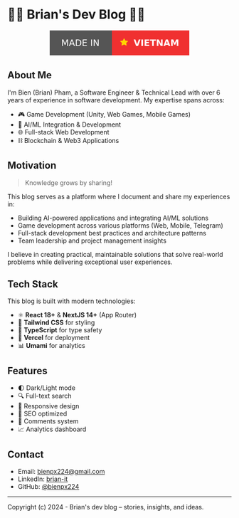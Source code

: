 # 🧑‍💻 Brian's Dev Blog 🧑‍💻

<div align="center">

[![Made in Vietnam](https://raw.githubusercontent.com/webuild-community/badge/master/svg/made-modern.svg)](https://brianpham.dev)

</div>

## About Me

I'm Bien (Brian) Pham, a Software Engineer & Technical Lead with over 6 years of experience in software development. My expertise spans across:

- 🎮 Game Development (Unity, Web Games, Mobile Games)
- 🤖 AI/ML Integration & Development
- 🌐 Full-stack Web Development
- ⛓️ Blockchain & Web3 Applications

## Motivation

> Knowledge grows by sharing!

This blog serves as a platform where I document and share my experiences in:

- Building AI-powered applications and integrating AI/ML solutions
- Game development across various platforms (Web, Mobile, Telegram)
- Full-stack development best practices and architecture patterns
- Team leadership and project management insights

I believe in creating practical, maintainable solutions that solve real-world problems while delivering exceptional user experiences.

## Tech Stack

This blog is built with modern technologies:

- ⚛️ **React 18+** & **NextJS 14+** (App Router)
- 🎨 **Tailwind CSS** for styling
- 📝 **TypeScript** for type safety
- 🚀 **Vercel** for deployment
- 📊 **Umami** for analytics

## Features

- 🌓 Dark/Light mode
- 🔍 Full-text search
- 📱 Responsive design
- 🎯 SEO optimized
- 💬 Comments system
- 📈 Analytics dashboard

## Contact

- Email: bienpx224@gmail.com
- LinkedIn: [brian-it](https://www.linkedin.com/in/brian-it)
- GitHub: [@bienpx224](https://github.com/bienpx224)

---

Copyright (c) 2024 - Brian's dev blog – stories, insights, and ideas.
